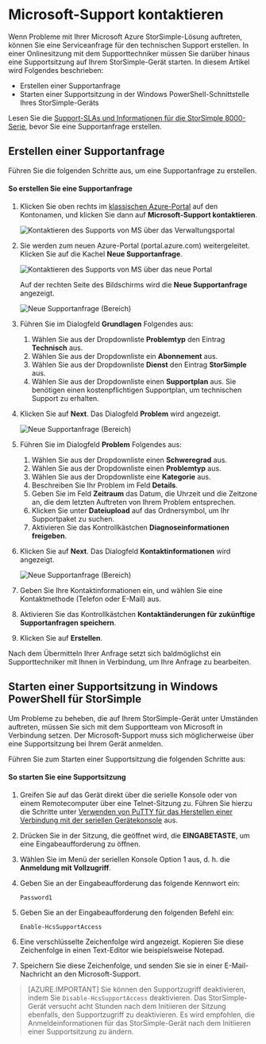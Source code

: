 <properties 
   pageTitle="Microsoft-Support kontaktieren | Microsoft Azure"
   description="Hier erfahren Sie, wie Sie eine Supportanfrage erstellen und eine Supportsitzung auf Ihrem StorSimple-Gerät initiieren."
   services="storsimple"
   documentationCenter=""
   authors="alkohli"
   manager="carmonm"
   editor="" />
<tags 
   ms.service="storsimple"
   ms.devlang="na"
   ms.topic="article"
   ms.tgt_pltfrm="na"
   ms.workload="na"
   ms.date="09/21/2016"
   ms.author="alkohli" />

# Microsoft-Support kontaktieren

Wenn Probleme mit Ihrer Microsoft Azure StorSimple-Lösung auftreten, können Sie eine Serviceanfrage für den technischen Support erstellen. In einer Onlinesitzung mit dem Supporttechniker müssen Sie darüber hinaus eine Supportsitzung auf Ihrem StorSimple-Gerät starten. In diesem Artikel wird Folgendes beschrieben:

- Erstellen einer Supportanfrage
- Starten einer Supportsitzung in der Windows PowerShell-Schnittstelle Ihres StorSimple-Geräts

Lesen Sie die [Support-SLAs und Informationen für die StorSimple 8000-Serie](https://msdn.microsoft.com/library/mt433077.aspx), bevor Sie eine Supportanfrage erstellen.

## Erstellen einer Supportanfrage

Führen Sie die folgenden Schritte aus, um eine Supportanfrage zu erstellen.

#### So erstellen Sie eine Supportanfrage

1. Klicken Sie oben rechts im [klassischen Azure-Portal](https://manage.windowsazure.com/) auf den Kontonamen, und klicken Sie dann auf **Microsoft-Support kontaktieren**.

	![Kontaktieren des Supports von MS über das Verwaltungsportal](./media/storsimple-contact-microsoft-support/Ibiza1.png)

2. Sie werden zum neuen Azure-Portal (portal.azure.com) weitergeleitet. Klicken Sie auf die Kachel **Neue Supportanfrage**.

	![Kontaktieren des Supports von MS über das neue Portal](./media/storsimple-contact-microsoft-support/Ibiza2.png)

    Auf der rechten Seite des Bildschirms wird die **Neue Supportanfrage** angezeigt.

	![Neue Supportanfrage (Bereich)](./media/storsimple-contact-microsoft-support/Ibiza3a.png)

3. Führen Sie im Dialogfeld **Grundlagen** Folgendes aus:
	1. Wählen Sie aus der Dropdownliste **Problemtyp** den Eintrag **Technisch** aus.
	2. Wählen Sie aus der Dropdownliste ein **Abonnement** aus.
	3. Wählen Sie aus der Dropdownliste **Dienst** den Eintrag **StorSimple** aus.
	4. Wählen Sie aus der Dropdownliste einen **Supportplan** aus. Sie benötigen einen kostenpflichtigen Supportplan, um technischen Support zu erhalten.

4. Klicken Sie auf **Next**. Das Dialogfeld **Problem** wird angezeigt.

	![Neue Supportanfrage (Bereich)](./media/storsimple-contact-microsoft-support/Ibiza5a.png)

5. Führen Sie im Dialogfeld **Problem** Folgendes aus:

    1.  Wählen Sie aus der Dropdownliste einen **Schweregrad** aus.
    2.  Wählen Sie aus der Dropdownliste einen **Problemtyp** aus.
    3.  Wählen Sie aus der Dropdownliste eine **Kategorie** aus.
    4.  Beschreiben Sie Ihr Problem im Feld **Details**.
    5.  Geben Sie im Feld **Zeitraum** das Datum, die Uhrzeit und die Zeitzone an, die dem letzten Auftreten von Ihrem Problem entsprechen.
    6.  Klicken Sie unter **Dateiupload** auf das Ordnersymbol, um Ihr Supportpaket zu suchen.
    7.  Aktivieren Sie das Kontrollkästchen **Diagnoseinformationen freigeben**.

6. Klicken Sie auf **Next**. Das Dialogfeld **Kontaktinformationen** wird angezeigt.

	![Neue Supportanfrage (Bereich)](./media/storsimple-contact-microsoft-support/Ibiza6a.png)

7. Geben Sie Ihre Kontaktinformationen ein, und wählen Sie eine Kontaktmethode (Telefon oder E-Mail) aus.

8. Aktivieren Sie das Kontrollkästchen **Kontaktänderungen für zukünftige Supportanfragen speichern**.

9. Klicken Sie auf **Erstellen**.

Nach dem Übermitteln Ihrer Anfrage setzt sich baldmöglichst ein Supporttechniker mit Ihnen in Verbindung, um Ihre Anfrage zu bearbeiten.

## Starten einer Supportsitzung in Windows PowerShell für StorSimple

Um Probleme zu beheben, die auf Ihrem StorSimple-Gerät unter Umständen auftreten, müssen Sie sich mit dem Supportteam von Microsoft in Verbindung setzen. Der Microsoft-Support muss sich möglicherweise über eine Supportsitzung bei Ihrem Gerät anmelden.

Führen Sie zum Starten einer Supportsitzung die folgenden Schritte aus:

#### So starten Sie eine Supportsitzung

1. Greifen Sie auf das Gerät direkt über die serielle Konsole oder von einem Remotecomputer über eine Telnet-Sitzung zu. Führen Sie hierzu die Schritte unter [Verwenden von PuTTY für das Herstellen einer Verbindung mit der seriellen Gerätekonsole](storsimple-deployment-walkthrough.md#use-putty-to-connect-to-the-device-serial-console) aus.

2. Drücken Sie in der Sitzung, die geöffnet wird, die **EINGABETASTE**, um eine Eingabeaufforderung zu öffnen.

3. Wählen Sie im Menü der seriellen Konsole Option 1 aus, d. h. die **Anmeldung mit Vollzugriff**.

4. Geben Sie an der Eingabeaufforderung das folgende Kennwort ein:

	`Password1`

5. Geben Sie an der Eingabeaufforderung den folgenden Befehl ein:

	`Enable-HcsSupportAccess`

6. Eine verschlüsselte Zeichenfolge wird angezeigt. Kopieren Sie diese Zeichenfolge in einen Text-Editor wie beispielsweise Notepad.

7. Speichern Sie diese Zeichenfolge, und senden Sie sie in einer E-Mail-Nachricht an den Microsoft-Support.

> [AZURE.IMPORTANT] Sie können den Supportzugriff deaktivieren, indem Sie `Disable-HcsSupportAccess` deaktivieren. Das StorSimple-Gerät versucht acht Stunden nach dem Initiieren der Sitzung ebenfalls, den Supportzugriff zu deaktivieren. Es wird empfohlen, die Anmeldeinformationen für das StorSimple-Gerät nach dem Initiieren einer Supportsitzung zu ändern.

<!---HONumber=AcomDC_0921_2016-->